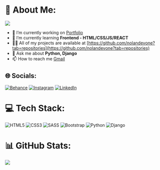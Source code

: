 # 💫 About Me:
[![](https://visitcount.itsvg.in/api?id=nolandevone&icon=6&color=1)](https://visitcount.itsvg.in)
- 🔭 I’m currently working on [Portfolio](https://github.com/nolandevone/Portfolio)
- 🌱 I’m currently learning **Frontend - HTML/CSS/JS/REACT**
- 👨‍💻 All of my projects are available at [https://github.com/nolandevone?tab=repositories](https://github.com/nolandevone?tab=repositories)
- 💬 Ask me about **Python, Django**
- 📫 How to reach me [Gmail](raupovsamir084@gmail.com)

## 🌐 Socials:
[![Behance](https://img.shields.io/badge/Behance-1769ff?logo=behance&logoColor=white)](https://behance.net/meetenshow) [![Instagram](https://img.shields.io/badge/Instagram-%23E4405F.svg?logo=Instagram&logoColor=white)](https://instagram.com/rsamirdevone) [![LinkedIn](https://img.shields.io/badge/LinkedIn-%230077B5.svg?logo=linkedin&logoColor=white)](https://linkedin.com/in/samir-raupov-a11a95279) 

# 💻 Tech Stack:
![HTML5](https://img.shields.io/badge/html5-%23E34F26.svg?style=for-the-badge&logo=html5&logoColor=white) 
![CSS3](https://img.shields.io/badge/css3-%231572B6.svg?style=for-the-badge&logo=css3&logoColor=white)
![SASS](https://img.shields.io/badge/SASS-hotpink.svg?style=for-the-badge&logo=SASS&logoColor=white)
![Bootstrap](https://img.shields.io/badge/bootstrap-%23563D7C.svg?style=for-the-badge&logo=bootstrap&logoColor=white)
![Python](https://img.shields.io/badge/python-3670A0?style=for-the-badge&logo=python&logoColor=ffdd54) 
![Django](https://img.shields.io/badge/django-%23092E20.svg?style=for-the-badge&logo=django&logoColor=white) 

# 📊 GitHub Stats:
![](https://github-readme-stats.vercel.app/api/top-langs/?username=nolandevone&theme=dark&hide_border=false&include_all_commits=true&count_private=true&layout=compact)
